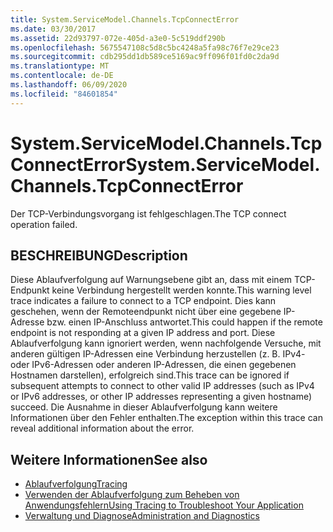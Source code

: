 ```yaml
---
title: System.ServiceModel.Channels.TcpConnectError
ms.date: 03/30/2017
ms.assetid: 22d93797-072e-405d-a3e0-5c519ddf290b
ms.openlocfilehash: 5675547108c5d8c5bc4248a5fa98c76f7e29ce23
ms.sourcegitcommit: cdb295dd1db589ce5169ac9ff096f01fd0c2da9d
ms.translationtype: MT
ms.contentlocale: de-DE
ms.lasthandoff: 06/09/2020
ms.locfileid: "84601854"
---
```

# <a name="systemservicemodelchannelstcpconnecterror"></a><span data-ttu-id="7e97d-102">System.ServiceModel.Channels.TcpConnectError</span><span class="sxs-lookup"><span data-stu-id="7e97d-102">System.ServiceModel.Channels.TcpConnectError</span></span>
<span data-ttu-id="7e97d-103">Der TCP-Verbindungsvorgang ist fehlgeschlagen.</span><span class="sxs-lookup"><span data-stu-id="7e97d-103">The TCP connect operation failed.</span></span>  
  
## <a name="description"></a><span data-ttu-id="7e97d-104">BESCHREIBUNG</span><span class="sxs-lookup"><span data-stu-id="7e97d-104">Description</span></span>  
 <span data-ttu-id="7e97d-105">Diese Ablaufverfolgung auf Warnungsebene gibt an, dass mit einem TCP-Endpunkt keine Verbindung hergestellt werden konnte.</span><span class="sxs-lookup"><span data-stu-id="7e97d-105">This warning level trace indicates a failure to connect to a TCP endpoint.</span></span> <span data-ttu-id="7e97d-106">Dies kann geschehen, wenn der Remoteendpunkt nicht über eine gegebene IP-Adresse bzw. einen IP-Anschluss antwortet.</span><span class="sxs-lookup"><span data-stu-id="7e97d-106">This could happen if the remote endpoint is not responding at a given IP address and port.</span></span> <span data-ttu-id="7e97d-107">Diese Ablaufverfolgung kann ignoriert werden, wenn nachfolgende Versuche, mit anderen gültigen IP-Adressen eine Verbindung herzustellen (z.&#160;B. IPv4- oder IPv6-Adressen oder anderen IP-Adressen, die einen gegebenen Hostnamen darstellen), erfolgreich sind.</span><span class="sxs-lookup"><span data-stu-id="7e97d-107">This trace can be ignored if subsequent attempts to connect to other valid IP addresses (such as IPv4 or IPv6 addresses, or other IP addresses representing a given hostname) succeed.</span></span> <span data-ttu-id="7e97d-108">Die Ausnahme in dieser Ablaufverfolgung kann weitere Informationen über den Fehler enthalten.</span><span class="sxs-lookup"><span data-stu-id="7e97d-108">The exception within this trace can reveal additional information about the error.</span></span>  
  
## <a name="see-also"></a><span data-ttu-id="7e97d-109">Weitere Informationen</span><span class="sxs-lookup"><span data-stu-id="7e97d-109">See also</span></span>

- [<span data-ttu-id="7e97d-110">Ablaufverfolgung</span><span class="sxs-lookup"><span data-stu-id="7e97d-110">Tracing</span></span>](index.md)
- [<span data-ttu-id="7e97d-111">Verwenden der Ablaufverfolgung zum Beheben von Anwendungsfehlern</span><span class="sxs-lookup"><span data-stu-id="7e97d-111">Using Tracing to Troubleshoot Your Application</span></span>](using-tracing-to-troubleshoot-your-application.md)
- [<span data-ttu-id="7e97d-112">Verwaltung und Diagnose</span><span class="sxs-lookup"><span data-stu-id="7e97d-112">Administration and Diagnostics</span></span>](../index.md)
